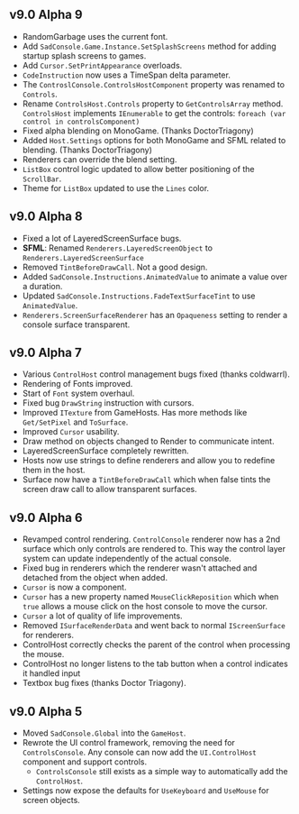 ## v9.0 Alpha 9

- RandomGarbage uses the current font.
- Add `SadConsole.Game.Instance.SetSplashScreens` method for adding startup splash screens to games.
- Add `Cursor.SetPrintAppearance` overloads.
- `CodeInstruction` now uses a TimeSpan delta parameter.
- The `ControslConsole.ControlsHostComponent` property was renamed to `Controls`.
- Rename `ControlsHost.Controls` property to `GetControlsArray` method. `ControlsHost` implements `IEnumerable` to get the controls: `foreach (var control in controlsComponent)`
- Fixed alpha blending on MonoGame. (Thanks DoctorTriagony)
- Added `Host.Settings` options for both MonoGame and SFML related to blending. (Thanks DoctorTriagony)
- Renderers can override the blend setting.
- `ListBox` control logic updated to allow better positioning of the `ScrollBar`.
- Theme for `ListBox` updated to use the `Lines` color.

## v9.0 Alpha 8

- Fixed a lot of LayeredScreenSurface bugs.
- **SFML**: Renamed `Renderers.LayeredScreenObject` to `Renderers.LayeredScreenSurface`
- Removed `TintBeforeDrawCall`. Not a good design.
- Added `SadConsole.Instructions.AnimatedValue` to animate a value over a duration.
- Updated `SadConsole.Instructions.FadeTextSurfaceTint` to use `AnimatedValue`.
- `Renderers.ScreenSurfaceRenderer` has an `Opaqueness` setting to render a console surface transparent.

## v9.0 Alpha 7

- Various `ControlHost` control management bugs fixed (thanks coldwarrl).
- Rendering of Fonts improved.
- Start of `Font` system overhaul.
- Fixed bug `DrawString` instruction with cursors.
- Improved `ITexture` from GameHosts. Has more methods like `Get/SetPixel` and `ToSurface`.
- Improved `Cursor` usability.
- Draw method on objects changed to Render to communicate intent.
- LayeredScreenSurface completely rewritten.
- Hosts now use strings to define renderers and allow you to redefine them in the host.
- Surface now have a `TintBeforeDrawCall` which when false tints the screen draw call to allow transparent surfaces.

## v9.0 Alpha 6

- Revamped control rendering. `ControlConsole` renderer now has a 2nd surface which only controls are rendered to. This way the control layer system can update independently of the actual console.
- Fixed bug in renderers which the renderer wasn't attached and detached from the object when added.
- `Cursor` is now a component.
- `Cursor` has a new property named `MouseClickReposition` which when `true` allows a mouse click on the host console to move the cursor.
- `Cursor` a lot of quality of life improvements.
- Removed `ISurfaceRenderData` and went back to normal `IScreenSurface` for renderers.
- ControlHost correctly checks the parent of the control when processing the mouse.
- ControlHost no longer listens to the tab button when a control indicates it handled input
- Textbox bug fixes (thanks Doctor Triagony).

## v9.0 Alpha 5

- Moved `SadConsole.Global` into the `GameHost`.
- Rewrote the UI control framework, removing the need for `ControlsConsole`. Any console can now add the `UI.ControlHost` component and support controls.
  - `ControlsConsole` still exists as a simple way to automatically add the `ControlHost`.
- Settings now expose the defaults for `UseKeyboard` and `UseMouse` for screen objects.
